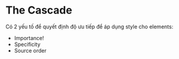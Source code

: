 # The Cascade
Có 2 yếu tố để quyết định độ ưu tiếp để áp dụng style cho elements:
- Importance!
- Specificity
- Source order